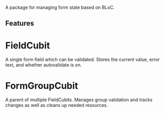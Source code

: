 A package for managing form state based on BLoC.

## Features

# FieldCubit
A single form field which can be validated.
Stores the current value, error text, and whether autovalidate is on.

# FormGroupCubit
A parent of multiple FieldCubits. Manages group validation and tracks changes as well as cleans up needed resources.